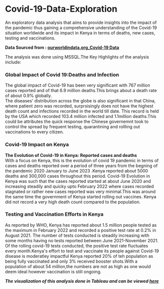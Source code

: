 # Covid-19-Data-Exploration  
An exploratory data analysis that aims to provide insights into the impact of the pandemic thus gaining a comprehensive understanding of 
the Covid-19 situation worldwide and its impact in Kenya in terms of deaths, new cases, testing and vaccinations. 
  
**Data Sourced from : [ourworldindata.org_Covid-19 Data]([url](https://ourworldindata.org/explorers/coronavirus-data-explorer?zoomToSelection=true&time=2020-03-01..latest&facet=none&country=USA~GBR~CAN~DEU~ITA~IND&pickerSort=asc&pickerMetric=location&Metric=Confirmed+cases&Interval=7-day+rolling+average&Relative+to+Population=true&Color+by+test+positivity=false))**

The analysis was done using MSSQL.The Key Highlights of the analysis include: 
### Global Impact of Covid 19:Deaths and Infection  
The global impact of Covid-19  has been very significant with 767 million cases reported and of that 6.9 million deaths.This brings about
a death rate of about 0.9% globally.  
The diseases' distribution across the globe is also significant in that China, where patient zero was recorded, surprsisingly does not
have the highest death count and infections recorded in the world till date. This record is held by the USA which recorded 103.4 million
infected and 1.1million deaths.This could be attributes the quick response the Chinese governemnt took to control the spread by frequent 
testing, quarantining and rollling out vaccinations to every citizen.  
### Covid-19 Impact on Kenya  
**The Evolution of Covid-19 in Kenya: Reported cases and deaths**  
With a focus on Kenya, this is the evolution of covid 19 pandemic in terms of cases and deaths reported over a period of three years
from the begning of the pandemic 2020 January to June 2023 .Kenya reported about 5000 deaths and 300,000 cases throughout this period.
Covid-19 Evolution in Kenya was such that the cases reported started at about June 2020 and increasing steadily and quicky upto February
2022 where cases recorded stagnated or rather new cases reported was very minimal.This was around the same time the government of Kenya
started rolling out vaccines. Kenya did not record a very high death count compared to the population.  
### Testing and Vaccination Efforts in Kenya  
As reported by WHO, Kenya has reported about 1.5 million people tested as the maximum in February 2022 and recorded a positive test rate
at 0.2% in August 2021. The number of tests conducted is steadily increasing with some months having no tests reported between
June 2021-November 2021. Of the rolling covid-19 tests conducted, the positive test rate fluctuates every month.Kenya's effort to test 
and vaccinate its people against Covid-19 disease is moderatley impactful Kenya reported 20% of teh population as being fully vaccinated 
and only 3% received booster shots.With a population of about 54 million,the numbers are not as high as one would deem ideal however
vaccination is still ongoing.  

***The visualization of this analysis done in Tableau and can be viewed [here]([url](https://public.tableau.com/app/profile/ethel.ogallo/viz/Covid-19DataExploration_16872965629290/Covid-19ImpactDataExploration?publish=yes)https://public.tableau.com/app/profile/ethel.ogallo/viz/Covid-19DataExploration_16872965629290/Covid-19ImpactDataExploration?publish=yes)***
